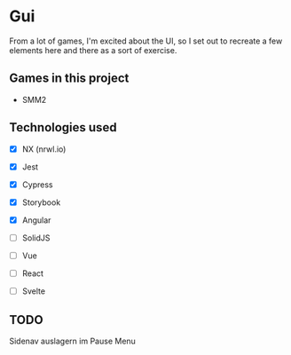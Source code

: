 # Gui

From a lot of games, I'm excited about the UI, so I set out to recreate a few elements here and there as a sort of exercise.

## Games in this project
- SMM2


## Technologies used
- [x] NX (nrwl.io)
- [x] Jest
- [x] Cypress
- [x] Storybook
- [x] Angular
- [ ] SolidJS
- [ ] Vue
- [ ] React
- [ ] Svelte


## TODO 
Sidenav auslagern im Pause Menu
